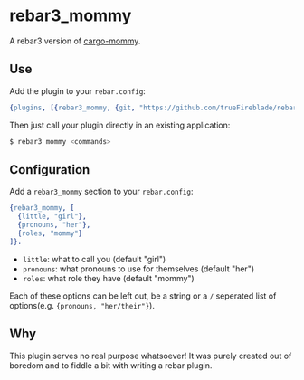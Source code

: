 # rebar3_mommy

A rebar3 version of [cargo-mommy](https://github.com/Gankra/cargo-mommy).

## Use

Add the plugin to your `rebar.config`:

```erlang
{plugins, [{rebar3_mommy, {git, "https://github.com/trueFireblade/rebar3_mommy", {branch, "master"}}}]}.
```

Then just call your plugin directly in an existing application:
```sh
$ rebar3 mommy <commands>
```

## Configuration

Add a `rebar3_mommy` section to your `rebar.config`:

```erlang
{rebar3_mommy, [
  {little, "girl"},
  {pronouns, "her"},
  {roles, "mommy"}
]}.
```
- `little`: what to call you (default "girl")
- `pronouns`: what pronouns to use for themselves (default "her")
- `roles`: what role they have (default "mommy")

Each of these options can be left out, be a string or a `/` seperated list of options(e.g. `{pronouns, "her/their"}`).

## Why

This plugin serves no real purpose whatsoever! It was purely created out of boredom and to fiddle a bit with writing a rebar plugin.
